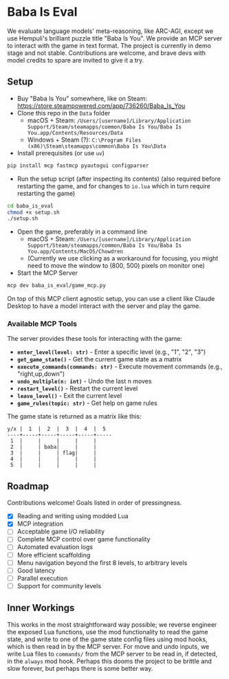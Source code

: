 # Baba Is Eval

We evaluate language models' meta-reasoning, like ARC-AGI, except we use Hempuli's brilliant puzzle title "Baba Is You". We provide an MCP server to interact with the game in text format. The project is currently in demo stage and not stable. Contributions are welcome, and brave devs with model credits to spare are invited to give it a try.

## Setup

- Buy "Baba Is You" somewhere, like on Steam: https://store.steampowered.com/app/736260/Baba_Is_You
- Clone this repo in the `Data` folder
   - macOS + Steam: `/Users/[username]/Library/Application Support/Steam/steamapps/common/Baba Is You/Baba Is You.app/Contents/Resources/Data`
   - Windows + Steam (?): `C:\Program Files (x86)\Steam\steamapps\common\Baba Is You\Data`
- Install prerequisites (or use `uv`)
```bash
pip install mcp fastmcp pyautogui configparser
```
- Run the setup script (after inspecting its contents) (also required before restarting the game, and for changes to `io.lua` which in turn require restarting the game)
```bash
cd baba_is_eval
chmod +x setup.sh
./setup.sh
```
- Open the game, preferably in a command line
   - macOS + Steam: `/Users/[username]/Library/Application Support/Steam/steamapps/common/Baba Is You/Baba Is You.app/Contents/MacOS/Chowdren`
   - (Currently we use clicking as a workaround for focusing, you might need to move the window to (800, 500) pixels on monitor one)
- Start the MCP Server
```bash
mcp dev baba_is_eval/game_mcp.py
```

On top of this MCP client agnostic setup, you can use a client like Claude Desktop to have a model interact with the server and play the game.

### Available MCP Tools

The server provides these tools for interacting with the game:

- **`enter_level(level: str)`** - Enter a specific level (e.g., "1", "2", "3")
- **`get_game_state()`** - Get the current game state as a matrix
- **`execute_commands(commands: str)`** - Execute movement commands (e.g., "right,up,down")
- **`undo_multiple(n: int)`** - Undo the last n moves
- **`restart_level()`** - Restart the current level
- **`leave_level()`** - Exit the current level
- **`game_rules(topic: str)`** - Get help on game rules

The game state is returned as a matrix like this:
```
y/x |  1  |  2  |  3  |  4  |  5  
----+-----+-----+-----+-----+-----
 1  |     |     |     |     |     
 2  |     | baba|     |     |     
 3  |     |     | flag|     |     
 4  |     |     |     |     |     
 5  |     |     |     |     |     
```

## Roadmap

Contributions welcome! Goals listed in order of pressingness.

- [x] Reading and writing using modded Lua
- [x] MCP integration
- [ ] Acceptable game I/O reliability
- [ ] Complete MCP control over game functionality
- [ ] Automated evaluation logs
- [ ] More efficient scaffolding
- [ ] Menu navigation beyond the first 8 levels, to arbitrary levels
- [ ] Good latency
- [ ] Parallel execution
- [ ] Support for community levels

## Inner Workings

This works in the most straightforward way possible; we reverse engineer the exposed Lua functions, use the mod functionality to read the game state, and write to one of the game state config files using mod hooks, which is then read in by the MCP server. For move and undo inputs, we write Lua files to `commands/` from the MCP server to be read in, if detected, in the `always` mod hook. Perhaps this dooms the project to be brittle and slow forever, but perhaps there is some better way. 